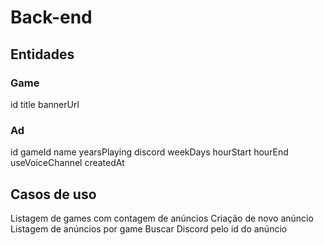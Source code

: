 # Back-end

## Entidades

### Game

id
title
bannerUrl

### Ad

id
gameId
name
yearsPlaying
discord
weekDays
hourStart
hourEnd
useVoiceChannel
createdAt

## Casos de uso
Listagem de games com contagem de anúncios
Criação de novo anúncio
Listagem de anúncios por game
Buscar Discord pelo id do anúncio